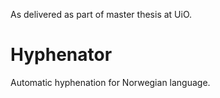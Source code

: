 As delivered as part of master thesis at UiO.

# Hyphenator

Automatic hyphenation for Norwegian language. 
